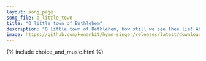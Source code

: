 ```yaml
---
layout: song_page
song_file: o_little_town
title: "O little town of Bethlehem"
description: "O little town of Bethlehem, how still we see thee lie! Above thy deep and dreamless sleep the silent stars go by. Yet in thy dark streets shineth the ... english christian 4part musicbyother textbyother winter evening"
image: https://github.com/kenanbit/hymn-singer/releases/latest/download/o_little_town-trad.png
---
```


{% include choice_and_music.html %}